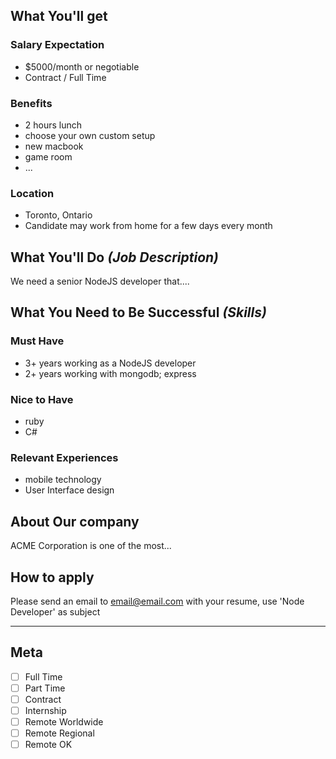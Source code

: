 <!-- 
==============================================================
PLEASE REVIEW RULES BEFORE POSTING: 
https://github.com/TechnologyMasters/jobs/blob/master/README.md#employers

Issue title format: [Company Name] - [Job Title] - [Location]
==============================================================
-->

## What You'll get

### Salary Expectation

<!--
  Be sure to specify an actual salary figure, or at least a range
  Include a currency if the work location can be in more places
  than the one in your post title

  IMPORTANT: The Province of Ontario has a Pay Transparency Act
  that requires employers to post a compensation range in all
  public job postings:

  https://www.ontario.ca/laws/statute/s18005#BK6

  As such, posts that do not include a salary or range will
  receive a 'stale' label and will be closed after 7 days.
-->
- $5000/month or negotiable
- Contract / Full Time

### Benefits

- 2 hours lunch
- choose your own custom setup
- new macbook
- game room
- ...

### Location

<!--
  Please specify your job's policy on remote work (see README for details)
-->
- Toronto, Ontario
- Candidate may work from home for a few days every month

## What You'll Do _(Job Description)_

We need a senior NodeJS developer that....

## What You Need to Be Successful _(Skills)_

### Must Have

- 3+ years working as a NodeJS developer
- 2+ years working with mongodb; express

### Nice to Have

- ruby
- C#

### Relevant Experiences

- mobile technology
- User Interface design

## About Our company

ACME Corporation is one of the most...

## How to apply

Please send an email to [email@email.com](email@email.com) with your resume, use 'Node Developer' as subject

---

## Meta
<!--
  These meta tickboxes automatically apply labels to your post
  Learn more in the README https://github.com/TechnologyMasters/jobs/blob/master/README.md#label-definitions

  Note, you must fill in the checkboxes correctly in order for them to appear as checked in Markdown

  Unfilled example:
  - [ ] Full Time

  Filled example:
  - [x] Full Time
-->

- [ ] Full Time
- [ ] Part Time
- [ ] Contract
- [ ] Internship
- [ ] Remote Worldwide
- [ ] Remote Regional
- [ ] Remote OK
